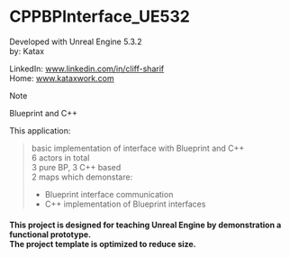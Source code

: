 # CPPBPInterface_UE532
Developed with Unreal Engine 5.3.2  <br> 
by: Katax

LinkedIn: www.linkedin.com/in/cliff-sharif<br> 
Home: www.kataxwork.com<br> 

> [!NOTE]
> Blueprint and C++

This application:

>basic implementation of interface with Blueprint and C++ <br>
>6 actors in total <br> 
>3 pure BP, 3 C++ based <br>
>2 maps which demonstare: <br>
> - Blueprint interface communication
> - C++ implementation of Blueprint interfaces 

<h4> This project is designed for teaching Unreal Engine by demonstration a functional prototype. <br> The project template is optimized to reduce size.  </h4>


